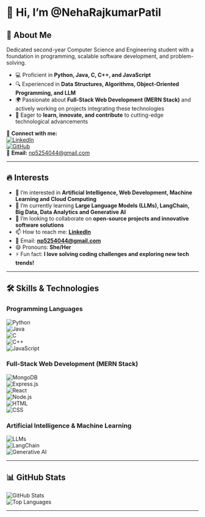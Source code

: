 # 👋 Hi, I’m @NehaRajkumarPatil  

## 🚀 About Me  
Dedicated second-year Computer Science and Engineering student with a foundation in programming, scalable software development, and problem-solving.  

- 💻 Proficient in **Python, Java, C, C++, and JavaScript**  
- 🔍 Experienced in **Data Structures, Algorithms, Object-Oriented Programming, and LLM**  
- 🌍 Passionate about **Full-Stack Web Development (MERN Stack)** and actively working on projects integrating these technologies  
- 🎯 Eager to **learn, innovate, and contribute** to cutting-edge technological advancements  

🔗 **Connect with me:**  
[![LinkedIn](https://img.shields.io/badge/LinkedIn-blue?style=for-the-badge&logo=linkedin)](https://www.linkedin.com/in/neha-rajkumar-patil-746406305/)  
[![GitHub](https://img.shields.io/badge/GitHub-black?style=for-the-badge&logo=github)](https://github.com/NehaRajkumarPatil)  
📩 **Email:** np5254044@gmail.com  

---

## 🔥 Interests  
- 👀 I’m interested in **Artificial Intelligence, Web Development, Machine Learning and Cloud Computing**  
- 🌱 I’m currently learning **Large Language Models (LLMs), LangChain, Big Data, Data Analytics and Generative AI**  
- 💞️ I’m looking to collaborate on **open-source projects and innovative software solutions**  
- 📫 How to reach me: **[LinkedIn](https://www.linkedin.com/in/neha-rajkumar-patil-746406305/)**  
- 📩 Email: **np5254044@gmail.com**  
- 😄 Pronouns: **She/Her**  
- ⚡ Fun fact: **I love solving coding challenges and exploring new tech trends!**  

---

## 🛠️ Skills & Technologies  
### **Programming Languages**  
![Python](https://img.shields.io/badge/Python-3776AB?style=for-the-badge&logo=python&logoColor=white)  
![Java](https://img.shields.io/badge/Java-ED8B00?style=for-the-badge&logo=openjdk&logoColor=white)  
![C](https://img.shields.io/badge/C-00599C?style=for-the-badge&logo=c&logoColor=white)  
![C++](https://img.shields.io/badge/C++-00599C?style=for-the-badge&logo=c%2B%2B&logoColor=white)  
![JavaScript](https://img.shields.io/badge/JavaScript-F7DF1E?style=for-the-badge&logo=javascript&logoColor=black)  

### **Full-Stack Web Development (MERN Stack)**  
![MongoDB](https://img.shields.io/badge/MongoDB-4EA94B?style=for-the-badge&logo=mongodb&logoColor=white)  
![Express.js](https://img.shields.io/badge/Express.js-000000?style=for-the-badge&logo=express&logoColor=white)  
![React](https://img.shields.io/badge/React-20232A?style=for-the-badge&logo=react&logoColor=61DAFB)  
![Node.js](https://img.shields.io/badge/Node.js-43853D?style=for-the-badge&logo=node.js&logoColor=white)  
![HTML](https://img.shields.io/badge/HTML5-E34F26?style=for-the-badge&logo=html5&logoColor=white)  
![CSS](https://img.shields.io/badge/CSS3-1572B6?style=for-the-badge&logo=css3&logoColor=white)  

### **Artificial Intelligence & Machine Learning**  
![LLMs](https://img.shields.io/badge/Large%20Language%20Models-FF6F00?style=for-the-badge&logo=openai&logoColor=white)  
![LangChain](https://img.shields.io/badge/LangChain-FF4500?style=for-the-badge&logo=chainlink&logoColor=white)  
![Generative AI](https://img.shields.io/badge/Generative%20AI-9400D3?style=for-the-badge&logo=ai&logoColor=white)  

---

## 📊 GitHub Stats  
![GitHub Stats](https://github-readme-stats.vercel.app/api?username=NehaRajkumarPatil&show_icons=true&theme=dark)  
![Top Languages](https://github-readme-stats.vercel.app/api/top-langs/?username=NehaRajkumarPatil&layout=compact&theme=dark)  

---

